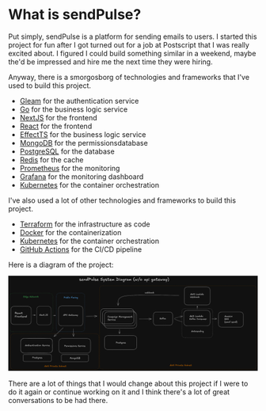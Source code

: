 # What is sendPulse?

Put simply, sendPulse is a platform for sending emails to users.
I started this project for fun after I got turned out for a job at Postscript that I was really excited about.
I figured I could build something similar in a weekend, maybe the'd be impressed and hire me the next time they were hiring.

Anyway, there is a smorgosborg of technologies and frameworks that I've used to build this project.  

- [Gleam](https://gleam.run/) for the authentication service
- [Go](https://go.dev/) for the business logic service
- [NextJS](https://nextjs.org/) for the frontend
- [React](https://reactjs.org/) for the frontend
- [EffectTS](https://effect.ts/) for the business logic service
- [MongoDB](https://www.mongodb.com/) for the permissionsdatabase
- [PostgreSQL](https://www.postgresql.org/) for the database
- [Redis](https://redis.io/) for the cache
- [Prometheus](https://prometheus.io/) for the monitoring
- [Grafana](https://grafana.com/) for the monitoring dashboard
- [Kubernetes](https://kubernetes.io/) for the container orchestration

I've also used a lot of other technologies and frameworks to build this project.
- [Terraform](https://www.terraform.io/) for the infrastructure as code
- [Docker](https://www.docker.com/) for the containerization
- [Kubernetes](https://kubernetes.io/) for the container orchestration
- [GitHub Actions](https://github.com/features/actions) for the CI/CD pipeline

Here is a diagram of the project:

![sendPulse Diagram](./system-design/diagrams/sendpulse-sd-diagram-2.png)

There are a lot of things that I would change about this project if I were to do it again or continue working on it and I think there's a lot of great conversations to be had there.




